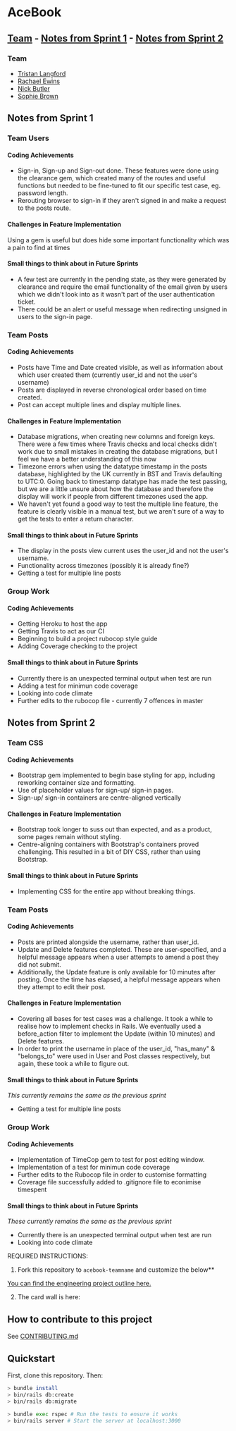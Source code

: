 # AceBook

## [Team](https://github.com/tristanlangford/acebook-brainaics#team) - [Notes from Sprint 1](https://github.com/tristanlangford/acebook-brainaics#notes-from-sprint-1) - [Notes from Sprint 2](https://github.com/tristanlangford/acebook-brainaics#notes-from-sprint-2) 

### Team
* [Tristan Langford](https://github.com/tristanlangford)
* [Rachael Ewins](https://github.com/RaeRachael)
* [Nick Butler](https://github.com/nwmbutler)
* [Sophie Brown](https://github.com/sofyloafy)

## Notes from Sprint 1

### Team Users

#### Coding Achievements

* Sign-in, Sign-up and Sign-out done. These features were done using the clearance gem, which created many of the routes and useful functions but needed to be fine-tuned to fit our specific test case, eg. password length.
* Rerouting browser to sign-in if they aren't signed in and make a request to the posts route.

#### Challenges in Feature Implementation

Using a gem is useful but does hide some important functionality which was a pain to find at times

#### Small things to think about in Future Sprints

* A few test are currently in the pending state, as they were generated by clearance and require the email functionality of the email given by users which we didn't look into as it wasn't part of the user authentication ticket.
* There could be an alert or useful message when redirecting unsigned in users to the sign-in page.

### Team Posts

#### Coding Achievements

* Posts have Time and Date created visible, as well as information about which user created them (currently user_id and not the user's username)
* Posts are displayed in reverse chronological order based on time created.
* Post can accept multiple lines and display multiple lines.

#### Challenges in Feature Implementation

* Database migrations, when creating new columns and foreign keys. There were a few times where Travis checks and local checks didn't work due to small mistakes in creating the database migrations, but I feel we have a better understanding of this now
* Timezone errors when using the datatype timestamp in the posts database, highlighted by the UK currently in BST and Travis defaulting to UTC:0. Going back to timestamp datatype has made the test passing, but we are a little unsure about how the database and therefore the display will work if people from different timezones used the app.
* We haven't yet found a good way to test the multiple line feature, the feature is clearly visible in a manual test, but we aren't sure of a way to get the tests to enter a return character.

#### Small things to think about in Future Sprints

* The display in the posts view current uses the user_id and not the user's username.
* Functionality across timezones (possibly it is already fine?)
* Getting a test for multiple line posts

### Group Work

#### Coding Achievements

* Getting Heroku to host the app
* Getting Travis to act as our CI
* Beginning to build a project rubocop style guide
* Adding Coverage checking to the project

#### Small things to think about in Future Sprints

* Currently there is an unexpected terminal output when test are run
* Adding a test for minimun code coverage
* Looking into code climate
* Further edits to the rubocop file - currently 7 offences in master

## Notes from Sprint 2

### Team CSS

#### Coding Achievements

* Bootstrap gem implemented to begin base styling for app, including reworking container size and formatting.
* Use of placeholder values for sign-up/ sign-in pages.
* Sign-up/ sign-in containers are centre-aligned vertically 

#### Challenges in Feature Implementation

* Bootstrap took longer to suss out than expected, and as a product, some pages remain without styling.
* Centre-aligning containers with Bootstrap's containers proved challenging. This resulted in a bit of DIY CSS, rather than using Bootstrap.

#### Small things to think about in Future Sprints

* Implementing CSS for the entire app without breaking things.


### Team Posts

#### Coding Achievements

* Posts are printed alongside the username, rather than user_id.
* Update and Delete features completed. These are user-specified, and a helpful message appears when a user attempts to amend a post they did not submit.
* Additionally, the Update feature is only available for 10 minutes after posting. Once the time has elapsed, a helpful message appears when they attempt to edit their post.

#### Challenges in Feature Implementation

* Covering all bases for test cases was a challenge. It took a while to realise how to implement checks in Rails. We eventually used a before_action filter to implement the Update (within 10 minutes) and Delete features.
* In order to print the username in place of the user_id, "has_many" & "belongs_to" were used in User and Post classes respectively, but again, these took a while to figure out.

#### Small things to think about in Future Sprints
<i> This currently remains the same as the previous sprint </i>

* Getting a test for multiple line posts

### Group Work

#### Coding Achievements

* Implementation of TimeCop gem to test for post editing window.
* Implementation of a test for minimun code coverage
* Further edits to the Rubocop file in order to customise formatting
* Coverage file successfully added to .gitignore file to econimise timespent 



#### Small things to think about in Future Sprints
<i> These currently remains the same as the previous sprint </i>

* Currently there is an unexpected terminal output when test are run
* Looking into code climate


REQUIRED INSTRUCTIONS:

1. Fork this repository to `acebook-teamname` and customize
the below**

[You can find the engineering project outline here.](https://github.com/makersacademy/course/tree/master/engineering_projects/rails)

2. The card wall is here: <please update>

## How to contribute to this project
See [CONTRIBUTING.md](CONTRIBUTING.md)

## Quickstart

First, clone this repository. Then:

```bash
> bundle install
> bin/rails db:create
> bin/rails db:migrate

> bundle exec rspec # Run the tests to ensure it works
> bin/rails server # Start the server at localhost:3000
```

